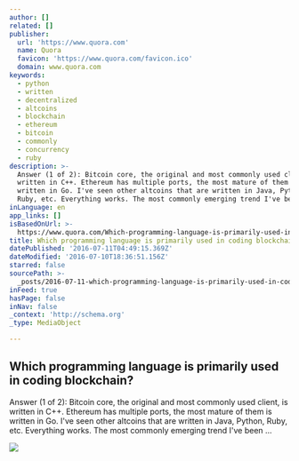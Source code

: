 ```yaml
---
author: []
related: []
publisher:
  url: 'https://www.quora.com'
  name: Quora
  favicon: 'https://www.quora.com/favicon.ico'
  domain: www.quora.com
keywords:
  - python
  - written
  - decentralized
  - altcoins
  - blockchain
  - ethereum
  - bitcoin
  - commonly
  - concurrency
  - ruby
description: >-
  Answer (1 of 2): Bitcoin core, the original and most commonly used client, is
  written in C++. Ethereum has multiple ports, the most mature of them is
  written in Go. I've seen other altcoins that are written in Java, Python,
  Ruby, etc. Everything works. The most commonly emerging trend I've been ...
inLanguage: en
app_links: []
isBasedOnUrl: >-
  https://www.quora.com/Which-programming-language-is-primarily-used-in-coding-blockchain
title: Which programming language is primarily used in coding blockchain?
datePublished: '2016-07-11T04:49:15.369Z'
dateModified: '2016-07-10T18:36:51.156Z'
starred: false
sourcePath: >-
  _posts/2016-07-11-which-programming-language-is-primarily-used-in-coding-block.md
inFeed: true
hasPage: false
inNav: false
_context: 'http://schema.org'
_type: MediaObject

---
```

<article style=""><h1>Which programming language is primarily used in coding blockchain?</h1><p>Answer (1 of 2): Bitcoin core, the original and most commonly used client, is written in C++. Ethereum has multiple ports, the most mature of them is written in Go. I've seen other altcoins that are written in Java, Python, Ruby, etc. Everything works. The most commonly emerging trend I've been ...</p><img src="https://qsf.ec.quoracdn.net/-images.new_grid.fb_share_default.pnge6dde9cfa6e03c43.png" /></article>